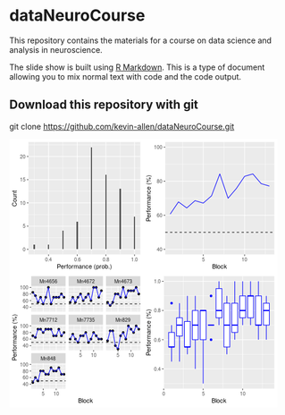 # dataNeuroCourse

This repository contains the materials for a course on data science and analysis in neuroscience. 

The slide show is built using [R Markdown](https://rmarkdown.rstudio.com/). This is a type of document allowing you to mix normal text with code and the code output.

## Download this repository with git

git clone https://github.com/kevin-allen/dataNeuroCourse.git

![Some plots](images/summary_4plots.png)